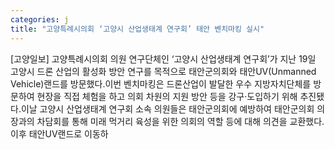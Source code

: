 ```yaml
---
categories: j
title: "고양특례시의회 ‘고양시 산업생태계 연구회’ 태안 벤치마킹 실시"
---
```

[고양일보] 고양특례시의회 의원 연구단체인 ‘고양시 산업생태계 연구회’가 지난 19일 고양시 드론 산업의 활성화 방안 연구를 목적으로 태안군의회와 태안UV(Unmanned Vehicle)랜드를 방문했다.이번 벤치마킹은 드론산업이 발달한 우수 지방자치단체를 방문하여 현장을 직접 체험을 하고 의회 차원의 지원 방안 등을 강구·도입하기 위해 추진됐다.이날 고양시 산업생태계 연구회 소속 의원들은 태안군의회에 예방하여 태안군의회 의장과의 차담회를 통해 미래 먹거리 육성을 위한 의회의 역할 등에 대해 의견을 교환했다.이후 태안UV랜드로 이동하